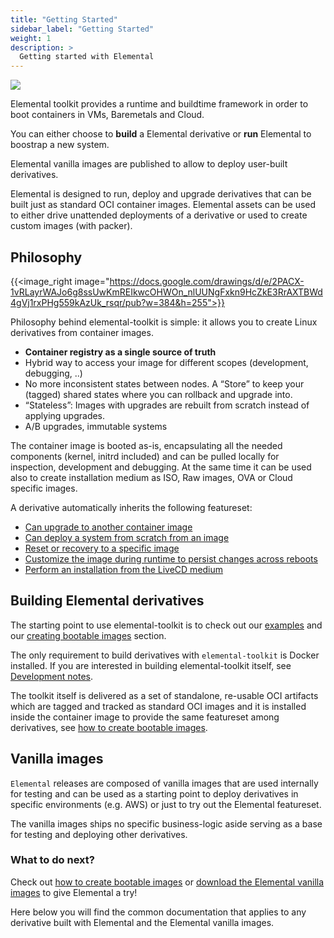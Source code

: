 ```yaml
---
title: "Getting Started"
sidebar_label: "Getting Started"
weight: 1
description: >
  Getting started with Elemental
---
```


![](https://docs.google.com/drawings/d/e/2PACX-1vRSuocC4_2rHeJAWW2vqinw_EZeZxTzJFo5ZwnJaL_sdKab_R_OsCTLT_LFh1_L5fUcA_2i9FIe-k69/pub?w=1223&h=691)


Elemental toolkit provides a runtime and buildtime framework in order to boot containers in VMs, Baremetals and Cloud.

You can either choose to **build** a Elemental derivative or **run** Elemental to boostrap a new system.

Elemental vanilla images are published to allow to deploy user-built derivatives. 

Elemental is designed to run, deploy and upgrade derivatives that can be built just as standard OCI container images. Elemental assets can be used to either drive unattended deployments of a derivative or used to create custom images (with packer).

## Philosophy

{{<image_right image="https://docs.google.com/drawings/d/e/2PACX-1vRLayrWAJo6g8ssUwKmREIkwcOHWOn_nlUUNgFxkn9HcZkE3RrAXTBWd4gVj1rxPHg559kAzUk_rsqr/pub?w=384&h=255">}}

Philosophy behind elemental-toolkit is simple: it allows you to create Linux derivatives from container images.

- **Container registry as a single source of truth**
- Hybrid way to access your image for different scopes (development, debugging, ..)
- No more inconsistent states between nodes. A “Store” to keep your (tagged) shared states where you can rollback and upgrade into.
- “Stateless”: Images with upgrades are rebuilt from scratch instead of applying upgrades. 
- A/B upgrades, immutable systems

The container image is booted as-is, encapsulating all the needed components (kernel, initrd included) and can be pulled locally for inspection, development and debugging. At the same time it can be used also to create installation medium as ISO, Raw images, OVA or Cloud specific images.

A derivative automatically inherits the following featureset:
- [Can upgrade to another container image](./upgrading)
- [Can deploy a system from scratch from an image](./deploy)
- [Reset or recovery to a specific image](./recovery)
- [Customize the image during runtime to persist changes across reboots](../customizing/runtime_persistent_changes)
- [Perform an installation from the LiveCD medium](./booting)

## Building Elemental derivatives

The starting point to use elemental-toolkit is to check out our [examples](https://github.com/rancher/elemental-toolkit/tree/main/examples) and our [creating bootable images](../creating-derivatives/creating_bootable_images) section.

The only requirement to build derivatives with `elemental-toolkit` is Docker installed. If you are interested in building elemental-toolkit itself, see [Development notes](../development).

The toolkit itself is delivered as a set of standalone, re-usable OCI artifacts which are tagged and tracked as standard OCI images and it is installed inside the container image to provide the same featureset among derivatives, see [how to create bootable images](../creating-derivatives/creating_bootable_images).

## Vanilla images

`Elemental` releases are composed of vanilla images that are used internally for testing and can be used as a starting point to deploy derivatives in specific environments (e.g. AWS) or just to try out the Elemental featureset. 

The vanilla images ships no specific business-logic aside serving as a base for testing and deploying other derivatives.

### What to do next?

Check out [how to create bootable images](../creating-derivatives/creating_bootable_images) or [download the Elemental vanilla images](../getting-started/download) to give Elemental a try!

Here below you will find the common documentation that applies to any derivative built with Elemental and the Elemental vanilla images.
